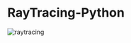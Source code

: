 # RayTracing-Python
![raytracing](https://user-images.githubusercontent.com/55868333/127766440-927ab5b1-1341-40d8-82a6-fd72b516a634.jpg)
